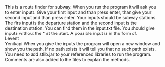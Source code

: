 This is a route finder for subway. When you run the program it will ask you to enter inputs. Give your first input and than press enter, than give your second input and than press enter. Your inputs should be subway stations. The firs input is the departure station and the second input is the destination station. You can find them in the input.txt file. You should give inputs without the \* at the start. A possible input is in the form of:<br>
Levent <br>
Yenikapi
When you give the inputs the program will open a new window and show you the path. If no path exists it will tell you that no such path exists.
You need to add stlib.jar to your referenced libraries to run the program. Comments are also added to the files to explain the methods.
